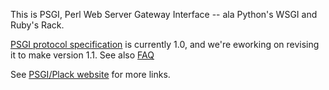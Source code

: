 This is PSGI, Perl Web Server Gateway Interface -- ala Python's WSGI and Ruby's Rack.

[PSGI protocol specification](http://github.com/plack/psgi-specs/blob/master/PSGI.pod) is currently 1.0, and we're eworking on revising it to make version 1.1. See also [FAQ](http://github.com/plack/psgi-specs/blob/master/FAQ.pod)

See [PSGI/Plack website](http://plackperl.org/) for more links.

